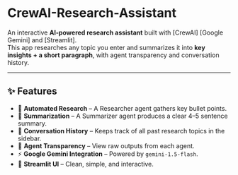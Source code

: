 # CrewAI-Research-Assistant

An interactive **AI-powered research assistant** built with [CrewAI] [Google Gemini] and [Streamlit].  
This app researches any topic you enter and summarizes it into **key insights + a short paragraph**, with agent transparency and conversation history.

---

## ✨ Features

- 🔎 **Automated Research** – A Researcher agent gathers key bullet points.
- 📝 **Summarization** – A Summarizer agent produces a clear 4–5 sentence summary.
- 📜 **Conversation History** – Keeps track of all past research topics in the sidebar.
- 👀 **Agent Transparency** – View raw outputs from each agent.
- ⚡ **Google Gemini Integration** – Powered by `gemini-1.5-flash`.
- 🎨 **Streamlit UI** – Clean, simple, and interactive.


